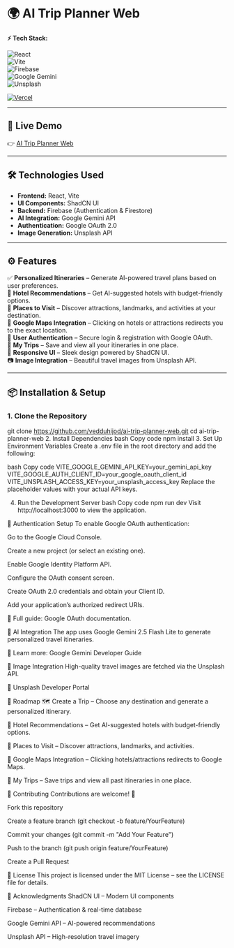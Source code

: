 # 🌍 AI Trip Planner Web  

**⚡ Tech Stack:**  

![React](https://img.shields.io/badge/React-20232A?style=for-the-badge&logo=react&logoColor=61DAFB)  
![Vite](https://img.shields.io/badge/Vite-646CFF?style=for-the-badge&logo=vite&logoColor=white)  
![Firebase](https://img.shields.io/badge/Firebase-FFCA28?style=for-the-badge&logo=firebase&logoColor=black)  
![Google Gemini](https://img.shields.io/badge/Google%20Gemini-AI-blue?style=for-the-badge&logo=google)  
![Unsplash](https://img.shields.io/badge/Unsplash-000000?style=for-the-badge&logo=unsplash&logoColor=white)  

[![Vercel](https://img.shields.io/badge/Deploy%20on-Vercel-black?style=for-the-badge&logo=vercel)](https://vercel.com/)  

---

## 🚀 Live Demo  

👉 [AI Trip Planner Web](https://ai-trip-planner-web-inky.vercel.app/)  

---

## 🛠️ Technologies Used  

- **Frontend:** React, Vite  
- **UI Components:** ShadCN UI  
- **Backend:** Firebase (Authentication & Firestore)  
- **AI Integration:** Google Gemini API  
- **Authentication:** Google OAuth 2.0  
- **Image Generation:** Unsplash API  

---

## ⚙️ Features  

✅ **Personalized Itineraries** – Generate AI-powered travel plans based on user preferences.  
🏨 **Hotel Recommendations** – Get AI-suggested hotels with budget-friendly options.  
🎡 **Places to Visit** – Discover attractions, landmarks, and activities at your destination.  
🔗 **Google Maps Integration** – Clicking on hotels or attractions redirects you to the exact location.  
🔐 **User Authentication** – Secure login & registration with Google OAuth.  
💾 **My Trips** – Save and view all your itineraries in one place.  
📱 **Responsive UI** – Sleek design powered by ShadCN UI.  
📷 **Image Integration** – Beautiful travel images from Unsplash API.  

---

## 📦 Installation & Setup  

### 1. Clone the Repository  

git clone https://github.com/vedduhijod/ai-trip-planner-web.git
cd ai-trip-planner-web
2. Install Dependencies
bash
Copy code
npm install
3. Set Up Environment Variables
Create a .env file in the root directory and add the following:

bash
Copy code
VITE_GOOGLE_GEMINI_API_KEY=your_gemini_api_key
VITE_GOOGLE_AUTH_CLIENT_ID=your_google_oauth_client_id
VITE_UNSPLASH_ACCESS_KEY=your_unsplash_access_key
Replace the placeholder values with your actual API keys.

4. Run the Development Server
bash
Copy code
npm run dev
Visit http://localhost:3000 to view the application.

🔐 Authentication Setup
To enable Google OAuth authentication:

Go to the Google Cloud Console.

Create a new project (or select an existing one).

Enable Google Identity Platform API.

Configure the OAuth consent screen.

Create OAuth 2.0 credentials and obtain your Client ID.

Add your application’s authorized redirect URIs.

📖 Full guide: Google OAuth documentation.

🧠 AI Integration
The app uses Google Gemini 2.5 Flash Lite to generate personalized travel itineraries.

🔗 Learn more: Google Gemini Developer Guide

📸 Image Integration
High-quality travel images are fetched via the Unsplash API.

🔗 Unsplash Developer Portal

🚧 Roadmap
🗺️ Create a Trip – Choose any destination and generate a personalized itinerary.

🏨 Hotel Recommendations – Get AI-suggested hotels with budget-friendly options.

🎡 Places to Visit – Discover attractions, landmarks, and activities.

🔗 Google Maps Integration – Clicking hotels/attractions redirects to Google Maps.

💾 My Trips – Save trips and view all past itineraries in one place.

🤝 Contributing
Contributions are welcome! 🎉

Fork this repository

Create a feature branch (git checkout -b feature/YourFeature)

Commit your changes (git commit -m "Add Your Feature")

Push to the branch (git push origin feature/YourFeature)

Create a Pull Request

📄 License
This project is licensed under the MIT License – see the LICENSE file for details.

📣 Acknowledgments
ShadCN UI – Modern UI components

Firebase – Authentication & real-time database

Google Gemini API – AI-powered recommendations

Unsplash API – High-resolution travel imagery
